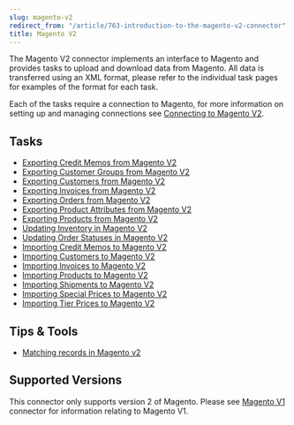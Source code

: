 ```yaml
---
slug: magento-v2
redirect_from: "/article/763-introduction-to-the-magento-v2-connector"
title: Magento V2
---
```

 The Magento V2 connector implements an interface to Magento and provides tasks to upload and download data from Magento. All data is transferred using an XML format, please refer to the individual task pages for examples of the format for each task.

Each of the tasks require a connection to Magento, for more information on setting up and managing connections see [Connecting to Magento V2](connecting-to-magento-v2).

## Tasks

* [Exporting Credit Memos from Magento V2](downloading-credit-memos-from-magento-v2)
* [Exporting Customer Groups from Magento V2](downloading-customer-groups-from-magento-v2)
* [Exporting Customers from Magento V2](downloading-customers-from-magento-v2)
* [Exporting Invoices from Magento V2](downloading-invoices-from-magento-v2)
* [Exporting Orders from Magento V2](downloading-orders-from-magento-v2)
* [Exporting Product Attributes from Magento V2](downloading-product-attributes-from-magento-v2)
* [Exporting Products from Magento V2](downloading-products-from-magento-v2)
* [Updating Inventory in Magento V2](updating-inventory-in-magento-v2)
* [Updating Order Statuses in Magento V2](updating-order-statuses-in-magento-v2)
* [Importing Credit Memos to Magento V2](uploading-credit-memos-to-magento-v2)
* [Importing Customers to Magento V2](uploading-customers-to-magento-v2)
* [Importing Invoices to Magento V2](uploading-invoices-to-magento-v2)
* [Importing Products to Magento V2](uploading-products-to-magento-v2)
* [Importing Shipments to Magento V2](uploading-shipments-to-magento-v2)
* [Importing Special Prices to Magento V2](importing-special-prices-to-magento-v2)
* [Importing Tier Prices to Magento V2](uploading-tier-prices-to-magento-v2)

## Tips & Tools

* [Matching records in Magento v2](matching-records-in-magento-v2)

## Supported Versions

This connector only supports version 2 of Magento. Please see [Magento V1](magento-v1) connector for information relating to Magento V1.